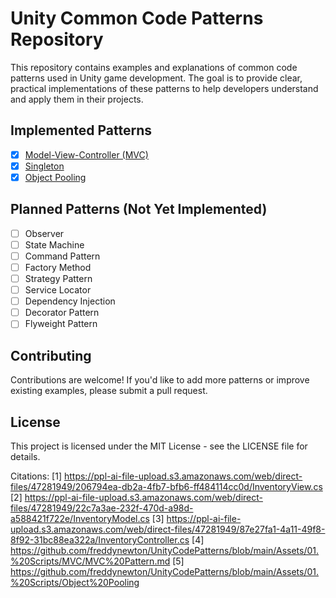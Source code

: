 # Unity Common Code Patterns Repository

This repository contains examples and explanations of common code patterns used in Unity game development. The goal is to provide clear, practical implementations of these patterns to help developers understand and apply them in their projects.

## Implemented Patterns

- [x] [Model-View-Controller (MVC)](https://github.com/freddynewton/UnityCodePatterns/blob/main/Assets/01.%20Scripts/MVC/MVC%20Pattern.md)
- [x] [Singleton](https://github.com/freddynewton/UnityCodePatterns/blob/main/Assets/01.%20Scripts/Singleton/Singleton%20Pattern.md)
- [x] [Object Pooling](https://github.com/freddynewton/UnityCodePatterns/blob/main/Assets/01.%20Scripts/Object%20Pooling/Object%20Pooling%20Pattern.md)

## Planned Patterns (Not Yet Implemented)

- [ ] Observer
- [ ] State Machine
- [ ] Command Pattern
- [ ] Factory Method
- [ ] Strategy Pattern
- [ ] Service Locator
- [ ] Dependency Injection
- [ ] Decorator Pattern
- [ ] Flyweight Pattern

## Contributing

Contributions are welcome! If you'd like to add more patterns or improve existing examples, please submit a pull request.

## License

This project is licensed under the MIT License - see the LICENSE file for details.

Citations:
[1] https://ppl-ai-file-upload.s3.amazonaws.com/web/direct-files/47281949/206794ea-db2a-4fb7-bfb6-ff484114cc0d/InventoryView.cs
[2] https://ppl-ai-file-upload.s3.amazonaws.com/web/direct-files/47281949/22c7a3ae-232f-470d-a98d-a588421f722e/InventoryModel.cs
[3] https://ppl-ai-file-upload.s3.amazonaws.com/web/direct-files/47281949/87e27fa1-4a11-49f8-8f92-31bc88ea322a/InventoryController.cs
[4] https://github.com/freddynewton/UnityCodePatterns/blob/main/Assets/01.%20Scripts/MVC/MVC%20Pattern.md
[5] https://github.com/freddynewton/UnityCodePatterns/blob/main/Assets/01.%20Scripts/Object%20Pooling
